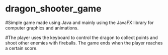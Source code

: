 # dragon_shooter_game

#Simple game made using Java and mainly using the JavaFX library for computer graphics and animations.

#The player uses the keyboard to control the dragon to collect points and shoot other enemies with fireballs. The game ends when the player reaches a certain score.
